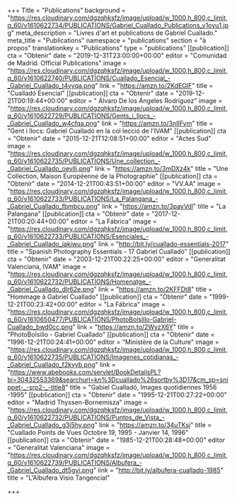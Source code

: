 +++
Title = "Publications"
background = "https://res.cloudinary.com/dgzqhksfz/image/upload/w_1000,h_800,c_limit,q_60/v1610622734/PUBLICATIONS/Gabriel_Cuallado_Publications_v1oyu1.jpg"
meta_description = "Livres d'art et publications de Gabriel Cuallado."
meta_title = "Publications"
namespace = "publications"
section = "à propos"
translationkey = "Publications"
type = "publications"
[[publication]]
cta = "Obtenir"
date = "2019-12-31T23:00:00+00:00"
editor = "Comunidad de Madrid. Official Publications"
image = "https://res.cloudinary.com/dgzqhksfz/image/upload/w_1000,h_800,c_limit,q_60/v1610622740/PUBLICATIONS/Cuallado_Esencial_-_Gabriel_Cuallado_t4vyqa.png"
link = "https://amzn.to/2KdEGIF"
title = "Cualladó Esencial"
[[publication]]
cta = "Obtenir"
date = "2019-12-21T00:19:44+00:00"
editor = " Álvaro De los Ángeles Rodríguez"
image = "https://res.cloudinary.com/dgzqhksfz/image/upload/w_1000,h_800,c_limit,q_60/v1610622729/PUBLICATIONS/Gents_i_llocs_-_Gabriel_Cuallado_w4cfqa.png"
link = "https://amzn.to/3nIIFvm"
title = "Gent i llocs: Gabriel Cualladó en la col·lecció de l'IVAM"
[[publication]]
cta = "Obtenir"
date = "2015-12-21T12:08:51+00:00"
editor = "Actes Sud"
image = "https://res.cloudinary.com/dgzqhksfz/image/upload/w_1000,h_800,c_limit,q_60/v1610622735/PUBLICATIONS/Une_collection_-_Gabriel_Cuallado_oevllj.png"
link = "https://amzn.to/3mDXz4k"
title = "Une Collection, Maison Européenne de la Photographie"
[[publication]]
cta = "Obtenir"
date = "2014-12-21T00:43:51+00:00"
editor = "VV.AA"
image = "https://res.cloudinary.com/dgzqhksfz/image/upload/w_1000,h_800,c_limit,q_60/v1610622733/PUBLICATIONS/La_Palangana_-_Gabriel_Cuallado_fbmbcu.png"
link = "https://amzn.to/3payVdl"
title = "La Palangana"
[[publication]]
cta = "Obtenir"
date = "2017-12-21T00:20:44+00:00"
editor = "La Fábrica"
image = "https://res.cloudinary.com/dgzqhksfz/image/upload/w_1000,h_800,c_limit,q_60/v1610622733/PUBLICATIONS/Esenciales_-_Gabriel_Cuallado_iakiwu.png"
link = "http://bit.ly/cuallado-essentials-2017"
title = "Spanish Photography Essentials - 17 Gabriel Cualladó"
[[publication]]
cta = "Obtenir"
date = "2003-12-21T00:22:25+00:00"
editor = "Generalitat Valenciana, IVAM"
image = "https://res.cloudinary.com/dgzqhksfz/image/upload/w_1000,h_800,c_limit,q_60/v1610622732/PUBLICATIONS/Homenatge_-_Gabriel_Cuallado_dlr62e.png"
link = "https://amzn.to/2KFFDt8"
title = "Hommage à Gabriel Cuallado"
[[publication]]
cta = "Obtenir"
date = "1999-12-21T00:23:42+00:00"
editor = "La Fábrica"
image = "https://res.cloudinary.com/dgzqhksfz/image/upload/w_1000,h_800,c_limit,q_60/v1610650477/PUBLICATIONS/PhotoBolsillo-Gabriel-Cuallado_bwd0cc.png"
link = "https://amzn.to/2WyzX6Y"
title = "PhotoBolsillo - Gabriel Cuallado"
[[publication]]
cta = "Obtenir"
date = "1996-12-21T00:24:41+00:00"
editor = "Ministère de la Culture"
image = "https://res.cloudinary.com/dgzqhksfz/image/upload/w_1000,h_800,c_limit,q_60/v1610622735/PUBLICATIONS/Imagenes_cotidianas_-_Gabriel_Cuallado_f2kvyb.png"
link = "https://www.abebooks.com/servlet/BookDetailsPL?bi=30432553369&searchurl=kn%3Dcuallado%26sortby%3D17&cm_sp=snippet-_-srp2-_-title8"
title = "Gabiel Cualladó, Images quotidiennes 1956 -1995"
[[publication]]
cta = "Obtenir"
date = "1995-12-21T00:27:22+00:00"
editor = "Madrid Thyssen-Bornemisza"
image = "https://res.cloudinary.com/dgzqhksfz/image/upload/w_1000,h_800,c_limit,q_60/v1610622732/PUBLICATIONS/Puntos_de_Vista_-_Gabriel_Cuallado_g3j5hy.png"
link = "https://amzn.to/34uTKsj"
title = "Cuallado Points de Vues Octobre 19, 1995 - Janvier 14, 1996"
[[publication]]
cta = "Obtenir"
date = "1985-12-21T00:28:48+00:00"
editor = "Generalitat Valenciana"
image = "https://res.cloudinary.com/dgzqhksfz/image/upload/w_1000,h_800,c_limit,q_60/v1610622739/PUBLICATIONS/Albufera_-_Gabriel_Cuallado_dt5gyi.png"
link = "http://bit.ly/albufera-cuallado-1985"
title = "L'Albufera Visio Tangencial"

+++
